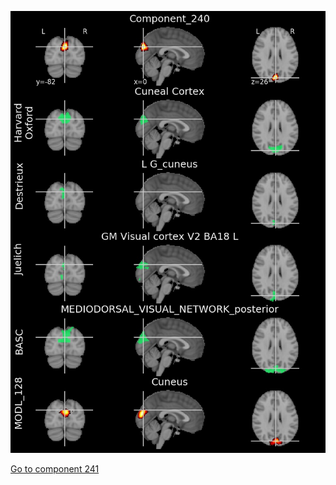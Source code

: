 


![240](preliminary/240.jpg "Component 240")

[Go to component 241](https://parietal-inria.github.io/MODL_atlas/512/241 "Component 241")